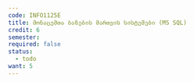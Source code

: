 ```yaml
---
code: INFO1125E
title: მონაცემთა ბაზების მართვის სისტემები (MS SQL)
credit: 6
semester: 
required: false
status:
  - todo
want: 5
---
```


